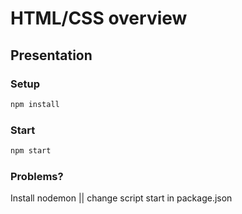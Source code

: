 # HTML/CSS overview

## Presentation

### Setup

```bash
npm install
```

### Start

```bash
npm start
```
### Problems?
Install nodemon || change script start in package.json

